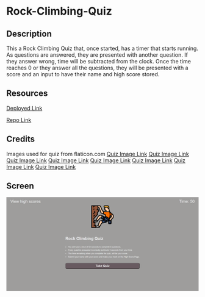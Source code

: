 # Rock-Climbing-Quiz

## Description

This a Rock Climbing Quiz that, once started, has a timer that starts running. As questions are answered, they are presented with another question. If they answer wrong, time will be subtracted from the clock. Once the time reaches 0 or they answer all the questions, they will be presented with a score and an input to have their name and high score stored.

## Resources

[Deployed Link](https://zgibbs58.github.io/Rock-Climbing-Quiz/)

[Repo Link](https://github.com/Zgibbs58/Rock-Climbing-Quiz)

## Credits

Images used for quiz from flaticon.com
[Quiz Image Link](https://www.flaticon.com/free-icons/climbing)
[Quiz Image Link](https://www.flaticon.com/free-icons/summit)
[Quiz Image Link](https://www.flaticon.com/free-icons/climbing-wall)
[Quiz Image Link](https://www.flaticon.com/free-icons/miscellaneous)
[Quiz Image Link](https://www.flaticon.com/free-icons/climbing-shoes)
[Quiz Image Link](https://www.flaticon.com/free-icons/climber)
[Quiz Image Link](https://www.flaticon.com/free-icons/carabiner)
[Quiz Image Link](https://www.flaticon.com/free-icons/milestones)

## Screen 

![Screenshot](./assets/images/Rock-Climbing-Quiz-Screenshot.png)

